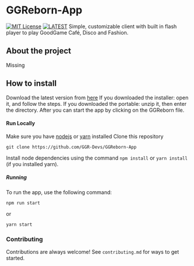 # GGReborn-App
[![MIT License](https://img.shields.io/badge/License-MIT-green.svg?style=flat)](https://choosealicense.com/licenses/mit/) [![LATEST](https://img.shields.io/badge/latest-UNKNOWN-blue?style=flat)](https://img.shields.io/badge/latest-UNKNOWN-blue)
Simple, customizable client with built in flash player to play GoodGame Café, Disco and Fashion.

## About the project
Missing

## How to install
Download the latest version from [here](https://github.com/GGR-Devs/GGReborn-App/releases)
If you downloaded the installer: open it, and follow the steps.
If you downloaded the portable: unzip it, then enter the directory.
After you can start the app by clicking on the GGReborn file.

#### Run Locally
Make sure you have [nodejs](https://nodejs.org/en/download/) or [yarn](https://classic.yarnpkg.com/en/docs/install) installed
Clone this repository
```
git clone https://github.com/GGR-Devs/GGReborn-App
```
Install node dependencies using the command `npm install` or `yarn install` (if you installed yarn).

##### Running
To run the app, use the following command:
```
npm run start
```
or
```
yarn start
```

### Contributing
Contributions are always welcome!
See `contributing.md` for ways to get started.
